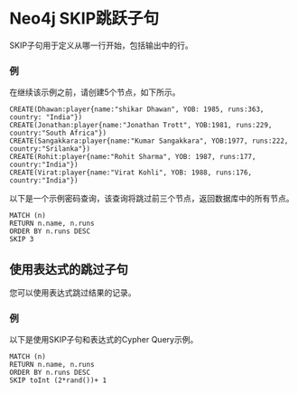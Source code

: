 # Neo4j SKIP跳跃子句

SKIP子句用于定义从哪一行开始，包括输出中的行。

### 例

在继续该示例之前，请创建5个节点，如下所示。

```
CREATE(Dhawan:player{name:"shikar Dhawan", YOB: 1985, runs:363, country: "India"})
CREATE(Jonathan:player{name:"Jonathan Trott", YOB:1981, runs:229, country:"South Africa"})
CREATE(Sangakkara:player{name:"Kumar Sangakkara", YOB:1977, runs:222, country:"Srilanka"})
CREATE(Rohit:player{name:"Rohit Sharma", YOB: 1987, runs:177, country:"India"})
CREATE(Virat:player{name:"Virat Kohli", YOB: 1988, runs:176, country:"India"})
```

以下是一个示例密码查询，该查询将跳过前三个节点，返回数据库中的所有节点。

```cql
MATCH (n)  
RETURN n.name, n.runs 
ORDER BY n.runs DESC 
SKIP 3 
```

## 使用表达式的跳过子句

您可以使用表达式跳过结果的记录。

### 例

以下是使用SKIP子句和表达式的Cypher Query示例。

```cql
MATCH (n)  
RETURN n.name, n.runs 
ORDER BY n.runs DESC 
SKIP toInt (2*rand())+ 1 
```

